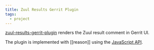 ```yaml
---
title: Zuul Results Gerrit Plugin
tags:
  - project
---
```


[zuul-results-gerrit-plugin](https://github.com/softwarefactory-project/zuul-results-gerrit-plugin) renders the Zuul result comment in Gerrit UI.

The plugin is implemented with [[reason]] using the [JavaScript API](https://gerrit-review.googlesource.com/Documentation/js-api.html).
